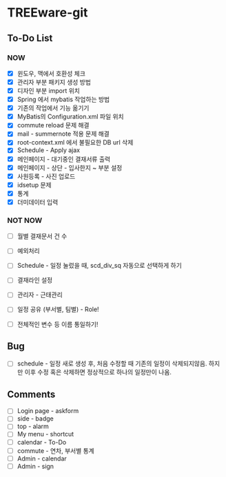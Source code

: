 # TREEware-git


## To-Do List

### NOW
- [x] 윈도우, 맥에서 호환성 체크
- [x] 관리자 부분 패키지 생성 방법
- [x] 디자인 부분 import 위치
- [x] Spring 에서 mybatis 작업하는 방법
- [x] 기존의 작업에서 기능 옮기기
- [x] MyBatis의 Configuration.xml 파일 위치
- [x] commute reload 문제 해결
- [x] mail - summernote 적용 문제 해결
- [x] root-context.xml 에서 불필요한 DB url 삭제
- [x] Schedule - Apply ajax
- [x] 메인페이지 - 대기중인 결재서류 출력
- [x] 메인페이지 - 상단 - 입사한지 ~ 부분 설정
- [x] 사원등록 - 사진 업로드
- [x] idsetup 문제
- [x] 통계
- [x] 더미데이터 입력

### NOT NOW
- [ ] 월별 결재문서 건 수
- [ ] 예외처리
- [ ] Schedule - 일정 눌렀을 때, scd_div_sq 자동으로 선택하게 하기
- [ ] 결재라인 설정
- [ ] 관리자 - 근태관리
- [ ] 일정 공유 (부서별, 팀별) - Role!
- [ ] 전체적인 변수 등 이름 통일하기!


## Bug

- [ ] schedule - 일정 새로 생성 후, 처음 수정할 때 기존의 일정이 삭제되지않음.
                하지만 이후 수정 혹은 삭제하면 정상적으로 하나의 일정만이 나옴.


## Comments

- [ ] Login page - askform
- [ ] side - badge
- [ ] top - alarm
- [ ] My menu - shortcut
- [ ] calendar - To-Do
- [ ] commute - 연차, 부서별 통계
- [ ] Admin - calendar
- [ ] Admin - sign
